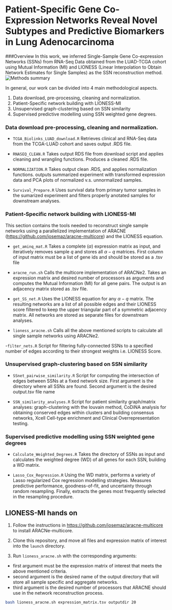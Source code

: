 # Patient-Specific Gene Co-Expression Networks Reveal Novel Subtypes and Predictive Biomarkers in Lung Adenocarcinoma

###Overview
In this work, we inferred Single-Sample Gene Co-expression Networks (SSNs) from RNA-Seq Data obtained from the LUAD-TCGA cohort using Mutual Information (MI) and LIONESS (Linear Interpolation to Obtain Network Estimates for Single Samples) as the SSN reconstruction method.  
![Methods summary](images/Methods_overview.png)

In general, our work can be divided into 4 main methodological aspects.
1. Data download, pre-processing, cleaning and normalization.
2. Patient-Specific network building with LIONESS-MI
3. Unsupervised graph-clustering based on SSN similarity
4. Supervised predictive modelling using SSN weighted gene degrees.

### Data download pre-processing, cleaning and normalization.
- ``TCGA_Biolinks_LUAD_download.R`` Retrieves clinical and RNA-Seq data from the TCGA-LUAD cohort and saves output .RDS file.

- ``RNASEQ_CLEAN.R`` Takes output RDS file from download script and applies cleaning and wrangling functions. Produces a cleaned .RDS file.

- ``NORMALIZATION.R`` Takes output clean .RDS, and applies normalization functions. outputs summarized experiment with transformed expression data and PCA plots of normalized v.s. unnormalized samples.

- ``Survival_Prepare.R`` Uses survival data from primary tumor samples in the sumarized experiment and filters properly anotated samples for downstream analyses.

### Patient-Specific network building with LIONESS-MI

This section contains the tools needed to reconstruct single sample networks using a parallelized implementation of ARACNE (https://github.com/josemaz/aracne-multicore) and the LIONESS equation.

- ``get_aminq_mat.R`` Takes a complete ($\alpha$) expression matrix  as input, and iteratively removes sample $q$ and stores all $\alpha - q$ matrices.  First column of input matrix must be a list of gene ids and should be stored as a .tsv file

- ``aracne_run.sh`` Calls the multicore implementation of ARACNe2. Takes an expression matrix and desired number of processors as arguments and computes the Mutual Information (MI) for all gene pairs. The output is an adjacency matrix stored as .tsv file.

- ``get_SS_net.R``  Uses the LIONESS equation for any $\alpha - q$ matrix. The resulting networks are a list of all possible edges and their LIONESS score filtered to keep the upper triangular part of a symmetric adjacency matrix. All networks are stored as separate files for downstream analyses.

- ``lioness_aracne.sh`` Calls all the above mentioned scripts to calculate all single sample networks using ARACNe2.

-``filter_nets.R`` Script for filtering fully-connected SSNs to a specified number of edges according to their strongest weights i.e. LIONESS Score.

### Unsupervised graph-clustering based on SSN similarity
- ``SSnet_pairwise_similarity.R`` Script for computing the intersection of edges between SSNs at a fixed network size. First argument is the directory where all SSNs are found. Second argument is the desired output.tsv file name

- ``SSN_similarity_analyses.R``  Script for patient similarity graph/matrix analyses: graph-clustering with the louvain method, CoDiNA analysis for obtaining conserved edges within clusters and building consensus networks, Xcell Cell-type enrichment and Clinical Overrepresentation testing.

### Supervised predictive modelling using SSN weighted gene degrees
- ``Calculate_Weighted_Degrees.R`` Takes the directory of SSNs as input and calculates the weighted degree (WD) of all genes for each SSN, building a WD matrix. 

- ``Lasso_Cox_Regression.R`` Using the WD matrix, performs a variety of Lasso regularized Cox regression modelling strategies. Measures predictive performance, goodness-of-fit, and uncertainty through random resampling. Finally, extracts the genes most frequently selected in the resampling procedure. 

## LIONESS-MI hands on

1. Follow the instructions in https://github.com/josemaz/aracne-multicore to install ARACNe-multicore.

2.  Clone this repository, and move all files and expression matrix of interest into the  ``launch`` directory.

3.  Run ``lioness_aracne.sh`` with the corresponding arguments:
- first argument must be the expression matrix of interest that meets the above mentioned criteria.
- second argument is the desired name of the output directory that will store all sample specific and aggregate networks.
- third argument is the desired number of processors that ARACNE should use in the network reconstruction process.
```bash
bash lioness_aracne.sh expression_matrix.tsv outputdir 20
```

